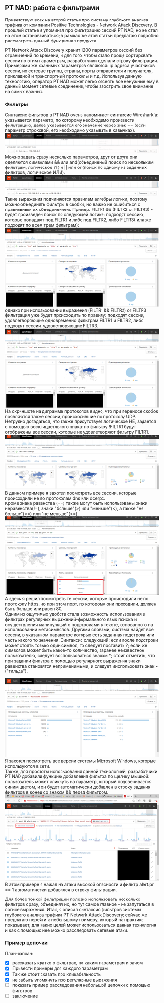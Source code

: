 ## PT NAD: работа с фильтрами

Приветствую всех на второй статье про систему глубокого анализа трафика от компании Positive Technologies - Network Attack Discovery. В прошлой статье я упоминал про фильтрацию сессий PT NAD, но не стал на этом останавливаться; в рамках же этой статьи предлагаю подробно рассмотреть данный функционал продукта.

PT Network Attack Discovery хранит 1200 параметров сессий без ограничений по времени, и для того, чтобы стало проще сортировать сессии по этим параметрам, разработчики сделали строку фильтрации. Примерами же хранимых параметров являются: ip адреса участников сессии, их сетевые группы, страны, порты отправителя и получателя, прикладной и транспортный протоколы и т.д. Используя данную технологию, оператор PT NAD может легко отсеять все ненужные ему в данный момент сетевые соединения, чтобы заострить свое внимание на самых важных.

### Фильтры
Синтаксис фильтров в PT NAD очень напоминает синтаксис Wireshark'а: указывается параметр, по которому необходимо произвести фильтрацию, далее указывается его значение через знак == (если параметр строковой, его необходимо указывать в кавычках).
![filtr](screens/Filtr1.png "Фильтр")  
Можно задать сразу несколько параметров, друг от друга они оделяются символами && или and(объединеный поиск по нескольким фильтрам, логическое И ) и || или or (поиск по одному из заданных фильтров, логическое ИЛИ).  
![Two_filters](screens/Two_filters.png "Фильтр")  
Такие выражения подчиняются правилам алгебры логики, поэтому можно объединять фильтры в скобки, но важно не ошибиться с правильным их объединением. Пример: FILTR1 && (FILTR2 or FILTR3) - будет произведен поиск по следующей логике: подходят сессию, которые попадают под FILTR1 и либо под FILTR2, либо FILTR3( или же подходят по всем трем фильтрам):  
![And_or](screens/and_or.png "Логика")
 однако при использовании выражения (FILTR1 && FILTR2) or FILTR3 фильтрация уже будет происходить по правилу: подходят сессии, удовлетворяющие одновременно фильтрам FILTR1 и FILTR2, либо подходят сессии, удовлетворяющие FILTR3.  
![And_or2](screens/and_or2.png "Логика")
На скриншоте на диграмме протоколов видно, что при переносе скобок появляются также сессии, происходившие по протоколу UDP.  
Нетрудно догадаться, что также присутствует логическое НЕ, задается с помощью восклицаетльного знака: по фильтру !FILTR1 будут отображены все сессии, которые не удовлетворяют фильтру FILTR1.
![Not](screens/notnot.png "НЕ")
В данном примере я захотел посмотреть все сессии, которые происходили не по протоколам dns или dcerpc.  
Кроме знака равенства (==) также могут быть использованы знаки неравенства(!=), знаки "больше"(>) или "меньше"(<), а также "не больше"(<=) или "не меньше"(>=).  
![GR_EQ](screens/gr_eq.png "Больше или равно")
А здесь я решил посмотреть те сессии, которые происходили не по протоколу https, но при этом порт, по которому они проходили, должен быть больше или равен 80.    
Одним из ощутимых удобств стала возможность использования в фильтрах регулярных выражений-формального язык поиска и осуществления манипуляций с подстроками в тексте, основанного на использовании метасимволов. Другими словами, система найдет все сессии, в указанном параметре которых есть заданная подстрока или часть какого то значения. Синтаксис следующий: если после подстроки может стоять только один символ, то следует поставить ?; если же символов может быть какое-то количество, заранее неизвестное пользователю, следует воспользоваться знаком *; стоит отметить, что при задании фильтра с помощью регулярного выражения знаки равенства становятся неприменимыми, и следует ииспользовать знак ~("тильда").   

![Reguldar](screens/reg.png "Регулярные выражение")  
Я захотел посмотреть все версии системы Microsoft Windows, которые используются в сети.  
Также, для простоты использования данной технологией, разработчики PT NAD добавили функцию добавления фильтра по щелчку мышкой: пользователь может кликнуть на параметр, который подсвечивается синим цветом, и он будет автоматически добавлен в строку задания фильтров в конец со знаком && перед фильтром.  
![TAP](screens/tap.png "Тап")  
В этом примере я нажал на атаки высокой опасности и фильтр alert.pr == 1 автоматически добавился в строку фильтрации.  

Для более тонкой фильтрации полезно использовать несколько фильтров сразу, объединяя их, но тут самое главное - не запутаться в логике выражения. Итак, я  описал синтаксис фильтров системы глубокого анализа трафика PT Network Attack Discovery; сейчас же предлагаю перейти к небольшому примеру, который на практике показывает, для каких целей может использоваться данная технология и как с помощью нее можно расследовать сетевые атаки.

### Пример цепочки


План-капкан:

  - [x] рассказать кратко о фильтрах, по каким параметрам и зачем  
  - [x] Привести примеры для каждого параметрам  
  - [x] Так же стоит сказать про кликабельность  
  - [x] не забыть упомянуть про регулярные выражения  
  - [ ] показать пример расследования небольшой цепочки с помощью фильтров
  - [ ] заключение
